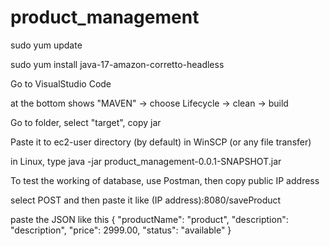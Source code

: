 # product_management

sudo yum update

sudo yum install java-17-amazon-corretto-headless

Go to VisualStudio Code

at the bottom shows "MAVEN"  -> choose Lifecycle -> clean -> build

Go to folder, select "target", copy jar 

Paste it to ec2-user directory (by default) in WinSCP (or any file transfer)

in Linux, type 
java -jar product_management-0.0.1-SNAPSHOT.jar

To test the working of database, use Postman, then copy public IP address

select POST and then paste it like (IP address):8080/saveProduct

paste the JSON like this
{
    "productName": "product",
    "description": "description",
    "price": 2999.00,
    "status": "available"
}
